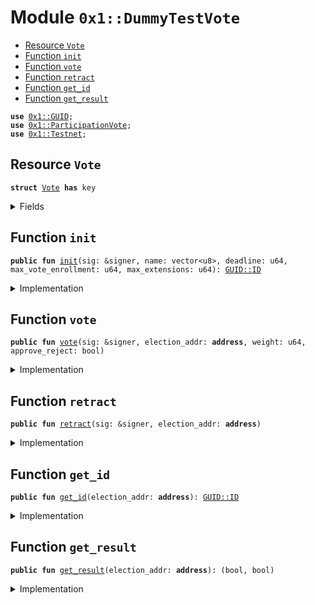 
<a name="0x1_DummyTestVote"></a>

# Module `0x1::DummyTestVote`



-  [Resource `Vote`](#0x1_DummyTestVote_Vote)
-  [Function `init`](#0x1_DummyTestVote_init)
-  [Function `vote`](#0x1_DummyTestVote_vote)
-  [Function `retract`](#0x1_DummyTestVote_retract)
-  [Function `get_id`](#0x1_DummyTestVote_get_id)
-  [Function `get_result`](#0x1_DummyTestVote_get_result)


<pre><code><b>use</b> <a href="../../../../../../../DPN/releases/artifacts/current/build/MoveStdlib/docs/GUID.md#0x1_GUID">0x1::GUID</a>;
<b>use</b> <a href="VoteLib.md#0x1_ParticipationVote">0x1::ParticipationVote</a>;
<b>use</b> <a href="Testnet.md#0x1_Testnet">0x1::Testnet</a>;
</code></pre>



<a name="0x1_DummyTestVote_Vote"></a>

## Resource `Vote`



<pre><code><b>struct</b> <a href="VoteLib.md#0x1_DummyTestVote_Vote">Vote</a> <b>has</b> key
</code></pre>



<details>
<summary>Fields</summary>


<dl>
<dt>
<code>ballot: <a href="VoteLib.md#0x1_ParticipationVote_Ballot">ParticipationVote::Ballot</a></code>
</dt>
<dd>

</dd>
</dl>


</details>

<a name="0x1_DummyTestVote_init"></a>

## Function `init`



<pre><code><b>public</b> <b>fun</b> <a href="VoteLib.md#0x1_DummyTestVote_init">init</a>(sig: &signer, name: vector&lt;u8&gt;, deadline: u64, max_vote_enrollment: u64, max_extensions: u64): <a href="../../../../../../../DPN/releases/artifacts/current/build/MoveStdlib/docs/GUID.md#0x1_GUID_ID">GUID::ID</a>
</code></pre>



<details>
<summary>Implementation</summary>


<pre><code><b>public</b> <b>fun</b> <a href="VoteLib.md#0x1_DummyTestVote_init">init</a>(
  sig: &signer,
  name: vector&lt;u8&gt;,
  deadline: u64,
  max_vote_enrollment: u64,
  max_extensions: u64,

): <a href="../../../../../../../DPN/releases/artifacts/current/build/MoveStdlib/docs/GUID.md#0x1_GUID_ID">GUID::ID</a> {
  <b>assert</b>!(<a href="Testnet.md#0x1_Testnet_is_testnet">Testnet::is_testnet</a>(), 0);
  <b>let</b> ballot = <a href="VoteLib.md#0x1_ParticipationVote_new">ParticipationVote::new</a>(sig, name, deadline, max_vote_enrollment, max_extensions);

  <b>let</b> id = <a href="VoteLib.md#0x1_ParticipationVote_get_ballot_id">ParticipationVote::get_ballot_id</a>(&ballot);
  <b>move_to</b>(sig, <a href="VoteLib.md#0x1_DummyTestVote_Vote">Vote</a> { ballot });
  id
}
</code></pre>



</details>

<a name="0x1_DummyTestVote_vote"></a>

## Function `vote`



<pre><code><b>public</b> <b>fun</b> <a href="VoteLib.md#0x1_DummyTestVote_vote">vote</a>(sig: &signer, election_addr: <b>address</b>, weight: u64, approve_reject: bool)
</code></pre>



<details>
<summary>Implementation</summary>


<pre><code><b>public</b> <b>fun</b> <a href="VoteLib.md#0x1_DummyTestVote_vote">vote</a>(sig: &signer, election_addr: <b>address</b>, weight: u64, approve_reject: bool) <b>acquires</b> <a href="VoteLib.md#0x1_DummyTestVote_Vote">Vote</a> {
  <b>assert</b>!(<a href="Testnet.md#0x1_Testnet_is_testnet">Testnet::is_testnet</a>(), 0);
  <b>let</b> vote = <b>borrow_global_mut</b>&lt;<a href="VoteLib.md#0x1_DummyTestVote_Vote">Vote</a>&gt;(election_addr);
  <a href="VoteLib.md#0x1_ParticipationVote_vote">ParticipationVote::vote</a>(&<b>mut</b> vote.ballot, sig, approve_reject, weight);
}
</code></pre>



</details>

<a name="0x1_DummyTestVote_retract"></a>

## Function `retract`



<pre><code><b>public</b> <b>fun</b> <a href="VoteLib.md#0x1_DummyTestVote_retract">retract</a>(sig: &signer, election_addr: <b>address</b>)
</code></pre>



<details>
<summary>Implementation</summary>


<pre><code><b>public</b> <b>fun</b> <a href="VoteLib.md#0x1_DummyTestVote_retract">retract</a>(sig: &signer, election_addr: <b>address</b>) <b>acquires</b> <a href="VoteLib.md#0x1_DummyTestVote_Vote">Vote</a> {
  <b>assert</b>!(<a href="Testnet.md#0x1_Testnet_is_testnet">Testnet::is_testnet</a>(), 0);
  <b>let</b> vote = <b>borrow_global_mut</b>&lt;<a href="VoteLib.md#0x1_DummyTestVote_Vote">Vote</a>&gt;(election_addr);
  <a href="VoteLib.md#0x1_ParticipationVote_retract">ParticipationVote::retract</a>(&<b>mut</b> vote.ballot, sig);
}
</code></pre>



</details>

<a name="0x1_DummyTestVote_get_id"></a>

## Function `get_id`



<pre><code><b>public</b> <b>fun</b> <a href="VoteLib.md#0x1_DummyTestVote_get_id">get_id</a>(election_addr: <b>address</b>): <a href="../../../../../../../DPN/releases/artifacts/current/build/MoveStdlib/docs/GUID.md#0x1_GUID_ID">GUID::ID</a>
</code></pre>



<details>
<summary>Implementation</summary>


<pre><code><b>public</b> <b>fun</b> <a href="VoteLib.md#0x1_DummyTestVote_get_id">get_id</a>(election_addr: <b>address</b>): <a href="../../../../../../../DPN/releases/artifacts/current/build/MoveStdlib/docs/GUID.md#0x1_GUID_ID">GUID::ID</a> <b>acquires</b> <a href="VoteLib.md#0x1_DummyTestVote_Vote">Vote</a> {
  <b>assert</b>!(<a href="Testnet.md#0x1_Testnet_is_testnet">Testnet::is_testnet</a>(), 0);
  <b>let</b> vote = <b>borrow_global_mut</b>&lt;<a href="VoteLib.md#0x1_DummyTestVote_Vote">Vote</a>&gt;(election_addr);
  <a href="VoteLib.md#0x1_ParticipationVote_get_ballot_id">ParticipationVote::get_ballot_id</a>(&vote.ballot)
}
</code></pre>



</details>

<a name="0x1_DummyTestVote_get_result"></a>

## Function `get_result`



<pre><code><b>public</b> <b>fun</b> <a href="VoteLib.md#0x1_DummyTestVote_get_result">get_result</a>(election_addr: <b>address</b>): (bool, bool)
</code></pre>



<details>
<summary>Implementation</summary>


<pre><code><b>public</b> <b>fun</b> <a href="VoteLib.md#0x1_DummyTestVote_get_result">get_result</a>(election_addr: <b>address</b>): (bool, bool) <b>acquires</b> <a href="VoteLib.md#0x1_DummyTestVote_Vote">Vote</a> {
  <b>let</b> vote = <b>borrow_global_mut</b>&lt;<a href="VoteLib.md#0x1_DummyTestVote_Vote">Vote</a>&gt;(election_addr);
  <a href="VoteLib.md#0x1_ParticipationVote_complete_result">ParticipationVote::complete_result</a>(&vote.ballot)
}
</code></pre>



</details>
